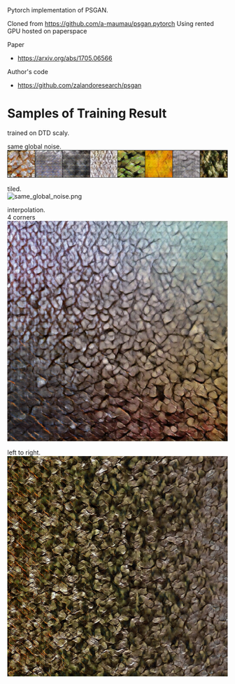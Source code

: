 Pytorch implementation of PSGAN.
  
Cloned from https://github.com/a-maumau/psgan.pytorch
Using rented GPU hosted on paperspace

Paper  
- https://arxiv.org/abs/1705.06566  
  
Author's code  
- https://github.com/zalandoresearch/psgan  
  
# Samples of Training Result
trained on DTD scaly.  
  
same global noise.
![same_global_noise.png](samples/sample_e10000.png)  
  
tiled.  
![same_global_noise.png](samples/sample_from_random_noise.png)  
  
interpolation.  
4 corners  
![4corner_interpolation.png](samples/corner_interpolation_sample_resized.png)  
  
left to right.  
![left_to_right_interpolation.png](samples/left_to_right_interpolation_sample_resized.png)  
  
